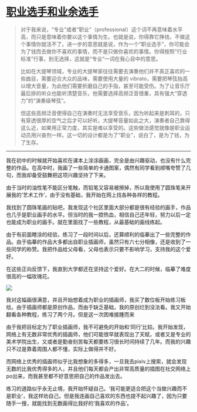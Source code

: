 # [职业选手和业余选手](https://yinwang1.wordpress.com/2021/04/29/professional-amateur/)

> 对于我来说，“专业”或者“职业”（professional）这个词不再意味着水平高，而只是意味着你要以这个事情为生。也就是说，你得靠它挣钱，不做这个事情你就活不了。进一步的意思就是说，作为一个“职业选手”，你可能会为了钱而去做你不喜欢的事情，而不是只做你喜欢的事情。你得按照“行业标准”行事，别无选择，这就是“专业”一词在我心目中的意思。
>
>比如在大提琴领域，专业的大提琴家往往需要去演奏他们并不真正喜欢的一些曲目，需要迎合大众的品味，需要使用大量的 vibrato，需要把琴弦抬高以增大音量，为此他们需要折磨自己的手指，甚至可能受伤。为了让音乐厅最后排的听众也能听清楚音乐，他需要选择高频泛音很重，具有强大“穿透力”的“演奏级琴弦”。
>
>但这些高频泛音使得自己在演奏时无法享受音乐，因为听起来是刺耳的，只有穿透很厚的空气之后才可以好听。大提琴音量如此之大，演奏者自己靠得这么近，如果用正常力度，其实是难以享受的。这些做法感觉就像是职业运动员用兴奋剂一样。这一切的设计都是为了“职业”，说白了，是为了钱，为了生存。

---

我在初中的时候就开始喜欢在课本上涂涂画画，完全是由兴趣驱动，也没有什么完整的作品。在高中时，我画了一些简单的卡通图案，偶然有同学看到顺嘴夸赞了几句，而我却备受鼓舞把这项兴趣坚持了下来。

由于当时的油性笔不能区分笔触，而铅笔又容易被擦掉，所以我使用了圆珠笔来开展我的‘艺术工作’，由于没有基础，我开始在网上找各种各样的教程。

我找到了圆珠笔画的贴吧，我发现这个社区里面大部分都是很有经验的画手，作品也几乎是职业画手的水平。但当时的我一腔热血，相信自己还年轻，努力以后一定也能成为职业的画手。就在里面找了一些教程，从最基础的画线练起。

由于有前面瞎涂的经验，练习了一段时间以后，还算顺利的临摹出了一些完整的作品。由于临摹的作品大多都出自职业插画师，虽然只有六七分相像，还是收到了一些同学的称赞。我把作品给父母看，父母也表示只要不影响学习，支持我的这个爱好。

在这些正向反馈下，我直到大学都还在坚持这个爱好。在大二的时候，临摹了难度很高的一幅玫瑰花。

![](https://gimg2.baidu.com/image_search/src=http%3A%2F%2Fpic1.zhimg.com%2F14b6879a434523c544a1bed8f2704254_b.jpg&refer=http%3A%2F%2Fpic1.zhimg.com&app=2002&size=f9999,10000&q=a80&n=0&g=0n&fmt=jpeg?sec=1626878170&t=c5107227d8b5d11da9f1d1972d4dd6c4)

我对这幅画很满意，并且开始想着成为职业的插画师，我买了数位板开始练习板绘。由于插画师都是原创作品，而由于缺乏基础，我的原创烂到没法看。我又开始翻看各种教程，练习了两个月。但是这一次困难接踵而来

由于我把目标定为了职业插画师，我不可避免的开始和‘同行’比较。我开始发现，网络上有无数非常优秀的插画师，他们可能很早就表现出了天赋，或者又是专业的美术学院出生，又或者是勤奋刻苦每天都要练习很长时间持续了几年。而我的兴趣只不过是靠着周围人都不懂，实际上做得并不好。

而网络上优秀的插画师似乎比我想象的多得多，一旦我去pixiv上搜索，就会发现无数的比我优秀得多的人，并且他们每天都会产出非常高质量的插图在社交网络上po出来，而我甚至都不好意思把自己的作品发出去。

练习的道路似乎永无止境，我开始怀疑自己。‘我可能更适合把这个当做兴趣而不是职业’，我这样劝自己。但是我连画自己喜欢的东西也提不起兴趣了，因为只要随手一搜，就能找到无数画得比我好的‘我喜欢的作品’。
